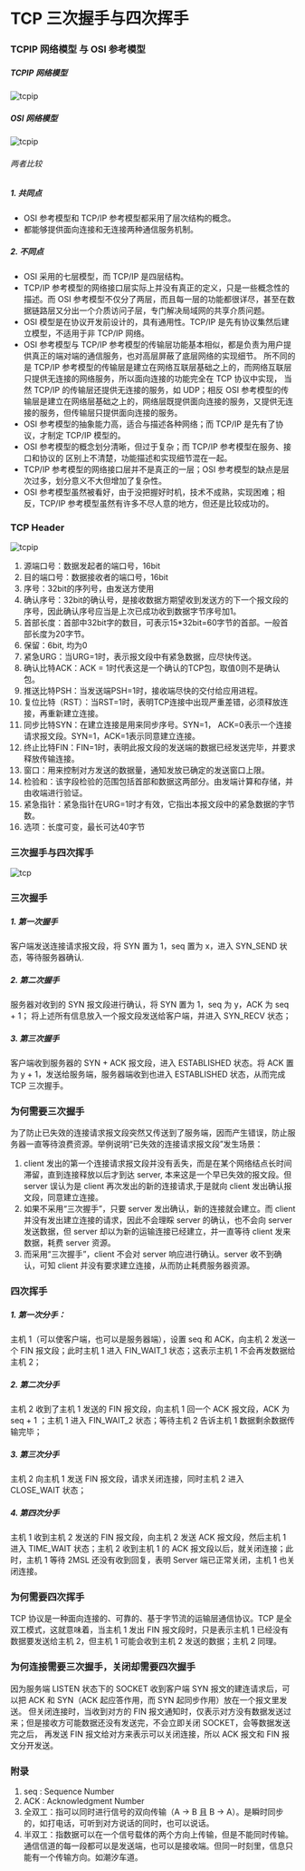 TCP 三次握手与四次挥手
===

### TCPIP 网络模型 与 OSI 参考模型

##### TCPIP 网络模型

![tcpip](img/tcpip.jpg)


##### OSI 网络模型

![tcpip](img/osi.gif)


###### 两者比较

##### 1. 共同点

- OSI 参考模型和 TCP/IP 参考模型都采用了层次结构的概念。
- 都能够提供面向连接和无连接两种通信服务机制。

##### 2. 不同点

- OSI 采用的七层模型，而 TCP/IP 是四层结构。
- TCP/IP 参考模型的网络接口层实际上并没有真正的定义，只是一些概念性的描述。而 OSI 参考模型不仅分了两层，而且每一层的功能都很详尽，甚至在数据链路层又分出一个介质访问子层，专门解决局域网的共享介质问题。
- OSI 模型是在协议开发前设计的，具有通用性。TCP/IP 是先有协议集然后建立模型，不适用于非 TCP/IP 网络。
- OSI 参考模型与 TCP/IP 参考模型的传输层功能基本相似，都是负责为用户提供真正的端对端的通信服务，也对高层屏蔽了底层网络的实现细节。
所不同的是 TCP/IP 参考模型的传输层是建立在网络互联层基础之上的，而网络互联层只提供无连接的网络服务，所以面向连接的功能完全在 TCP 协议中实现，
当然 TCP/IP 的传输层还提供无连接的服务，如 UDP；相反 OSI 参考模型的传输层是建立在网络层基础之上的，网络层既提供面向连接的服务，又提供无连接的服务，但传输层只提供面向连接的服务。
- OSI 参考模型的抽象能力高，适合与描述各种网络；而 TCP/IP 是先有了协议，才制定 TCP/IP 模型的。
- OSI 参考模型的概念划分清晰，但过于复杂；而 TCP/IP 参考模型在服务、接口和协议的 区别上不清楚，功能描述和实现细节混在一起。
- TCP/IP 参考模型的网络接口层并不是真正的一层；OSI 参考模型的缺点是层次过多，划分意义不大但增加了复杂性。
- OSI 参考模型虽然被看好，由于没把握好时机，技术不成熟，实现困难；相反，TCP/IP 参考模型虽然有许多不尽人意的地方，但还是比较成功的。

### TCP Header

![tcpip](img/header.png)

1. 源端口号：数据发起者的端口号，16bit
2. 目的端口号：数据接收者的端口号，16bit
3. 序号：32bit的序列号，由发送方使用
4. 确认序号：32bit的确认号，是接收数据方期望收到发送方的下一个报文段的序号，因此确认序号应当是上次已成功收到数据字节序号加1。
5. 首部长度：首部中32bit字的数目，可表示15*32bit=60字节的首部。一般首部长度为20字节。
6. 保留：6bit, 均为0
7. 紧急URG：当URG=1时，表示报文段中有紧急数据，应尽快传送。
8. 确认比特ACK：ACK = 1时代表这是一个确认的TCP包，取值0则不是确认包。
9. 推送比特PSH：当发送端PSH=1时，接收端尽快的交付给应用进程。
10. 复位比特（RST）：当RST=1时，表明TCP连接中出现严重差错，必须释放连接，再重新建立连接。
11. 同步比特SYN：在建立连接是用来同步序号。SYN=1， ACK=0表示一个连接请求报文段。SYN=1，ACK=1表示同意建立连接。
12. 终止比特FIN：FIN=1时，表明此报文段的发送端的数据已经发送完毕，并要求释放传输连接。
13. 窗口：用来控制对方发送的数据量，通知发放已确定的发送窗口上限。
14. 检验和：该字段检验的范围包括首部和数据这两部分。由发端计算和存储，并由收端进行验证。
15. 紧急指针：紧急指针在URG=1时才有效，它指出本报文段中的紧急数据的字节数。
16. 选项：长度可变，最长可达40字节


### 三次握手与四次挥手

![tcp](img/tcp.jpg)

### 三次握手

##### 1. 第一次握手
客户端发送连接请求报文段，将 SYN 置为 1，seq 置为 x，进入 SYN_SEND 状态，等待服务器确认.

##### 2. 第二次握手
服务器对收到的 SYN 报文段进行确认，将 SYN 置为 1，seq 为 y，ACK 为 seq + 1；
将上述所有信息放入一个报文段发送给客户端，并进入 SYN_RECV 状态；

##### 3. 第三次握手
客户端收到服务器的 SYN + ACK 报文段，进入 ESTABLISHED 状态。将 ACK 置为 y + 1，发送给服务端，服务器端收到也进入 ESTABLISHED 状态，从而完成 TCP 三次握手。

### 为何需要三次握手

为了防止已失效的连接请求报文段突然又传送到了服务端，因而产生错误，防止服务器一直等待浪费资源。举例说明“已失效的连接请求报文段”发生场景：

1. client 发出的第一个连接请求报文段并没有丢失，而是在某个网络结点长时间滞留，直到连接释放以后才到达 server,
本来这是一个早已失效的报文段。但 server 误认为是 client 再次发出的新的连接请求,于是就向 client 发出确认报文段，同意建立连接。
2. 如果不采用“三次握手”，只要 server 发出确认，新的连接就会建立。而 client 并没有发出建立连接的请求，因此不会理睬 server 的确认，也不会向 server 发送数据，但 server 却以为新的运输连接已经建立，并一直等待 client 发来数据，耗费 server 资源。
3. 而采用“三次握手”，client 不会对 server 响应进行确认。server 收不到确认，可知 client 并没有要求建立连接，从而防止耗费服务器资源。


### 四次挥手

##### 1. 第一次分手：
主机 1（可以使客户端，也可以是服务器端），设置 seq 和 ACK，向主机 2 发送一个 FIN 报文段；此时主机 1 进入 FIN_WAIT_1 状态；这表示主机 1 不会再发数据给主机 2；

##### 2. 第二次分手
主机 2 收到了主机 1 发送的 FIN 报文段，向主机 1 回一个 ACK 报文段，ACK 为 seq + 1 ；主机 1 进入 FIN_WAIT_2 状态；等待主机 2 告诉主机 1 数据剩余数据传输完毕；

##### 3. 第三次分手
主机 2 向主机 1 发送 FIN 报文段，请求关闭连接，同时主机 2 进入 CLOSE_WAIT 状态；

##### 4. 第四次分手
主机 1 收到主机 2 发送的 FIN 报文段，向主机 2 发送 ACK 报文段，然后主机 1 进入 TIME_WAIT 状态；主机 2 收到主机 1 的 ACK 报文段以后，就关闭连接；此时，主机 1 等待 2MSL 还没有收到回复，表明 Server 端已正常关闭，主机 1 也关闭连接。


### 为何需要四次挥手

TCP 协议是一种面向连接的、可靠的、基于字节流的运输层通信协议。TCP 是全双工模式，这就意味着，当主机 1 发出 FIN 报文段时，只是表示主机 1 已经没有数据要发送给主机 2，但主机 1 可能会收到主机 2 发送的数据；主机 2 同理。


### 为何连接需要三次握手，关闭却需要四次握手

因为服务端 LISTEN 状态下的 SOCKET 收到客户端 SYN 报文的建连请求后，可以把 ACK 和 SYN（ACK 起应答作用，而 SYN 起同步作用）放在一个报文里发送。
但关闭连接时，当收到对方的 FIN 报文通知时，仅表示对方没有数据发送过来；但是接收方可能数据还没有发送完，不会立即关闭 SOCKET，会等数据发送完之后，
再发送 FIN 报文给对方来表示可以关闭连接，所以 ACK 报文和 FIN 报文分开发送。


### 附录

1. seq : Sequence Number
2. ACK : Acknowledgment Number
3. 全双工：指可以同时进行信号的双向传输（A -> B 且 B -> A）。是瞬时同步的，如打电话，可听到对方说话的同时，也可以说话。
4. 半双工：指数据可以在一个信号载体的两个方向上传输，但是不能同时传输。通信信道的每一段都可以是发送端，也可以是接收端。但同一时刻里，信息只能有一个传输方向。如潮汐车道。
